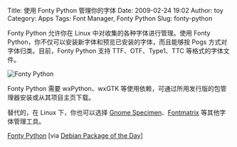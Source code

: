 Title: 使用 Fonty Python 管理你的字体
Date: 2009-02-24 19:02
Author: toy
Category: Apps
Tags: Font Manager, Fonty Python
Slug: fonty-python

Fonty Python 允许你在 Linux 中对收集的各种字体进行管理。使用 Fonty
Python，你不仅可以安装新字体和预览已安装的字体，而且能够按 Pogs
方式对字体归类。目前，Fonty Python 支持 TTF、OTF、Type1、TTC
等格式的字体文件。

![Fonty Python](http://i.linuxtoy.org/images/2009/02/fonty.jpg)

Fonty Python 需要 wxPython、wxGTK
等使用依赖，可通过所用发行版的包管理器安装或从其项目主页下载。

替代的，在 Linux 下，你也可以选择 [Gnome
Specimen](http://linuxtoy.org/archives/gnome_specimen.html)、[Fontmatrix](http://linuxtoy.org/archives/fontmatrix.html)
等其他字体管理工具。

[Fonty Python](https://savannah.nongnu.org/projects/fontypython/) [via
[Debian Package of the
Day](http://debaday.debian.net/2009/02/22/fonty-python-manage-your-fonts/)]
